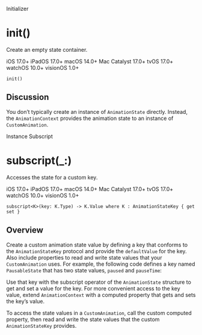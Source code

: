 Initializer

# init()

Create an empty state container.

iOS 17.0+  iPadOS 17.0+  macOS 14.0+  Mac Catalyst 17.0+  tvOS 17.0+  watchOS
10.0+  visionOS 1.0+

    
    
    init()

## Discussion

You don’t typically create an instance of `AnimationState` directly. Instead,
the `AnimationContext` provides the animation state to an instance of
`CustomAnimation`.

Instance Subscript

# subscript(_:)

Accesses the state for a custom key.

iOS 17.0+  iPadOS 17.0+  macOS 14.0+  Mac Catalyst 17.0+  tvOS 17.0+  watchOS
10.0+  visionOS 1.0+

    
    
    subscript<K>(key: K.Type) -> K.Value where K : AnimationStateKey { get set }

## Overview

Create a custom animation state value by defining a key that conforms to the
`AnimationStateKey` protocol and provide the `defaultValue` for the key. Also
include properties to read and write state values that your `CustomAnimation`
uses. For example, the following code defines a key named `PausableState` that
has two state values, `paused` and `pauseTime`:

Use that key with the subscript operator of the `AnimationState` structure to
get and set a value for the key. For more convenient access to the key value,
extend `AnimationContext` with a computed property that gets and sets the
key’s value.

To access the state values in a `CustomAnimation`, call the custom computed
property, then read and write the state values that the custom
`AnimationStateKey` provides.

